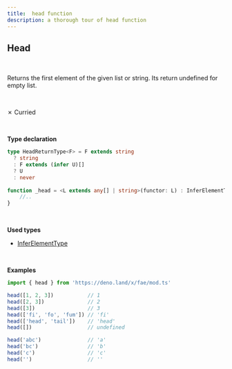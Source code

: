 ```yaml
---
title:  head function
description: a thorough tour of head function
---
```

## Head

<br>

Returns the first element of the given list or string. Its return undefined for empty list.

<br>

&cross; Curried

<br>

**Type declaration**

```typescript
type HeadReturnType<F> = F extends string
  ? string
  : F extends (infer U)[]
  ? U
  : never
  
function _head = <L extends any[] | string>(functor: L) : InferElementType<L> {
    //..
}
```
<br>

**Used types**
* [InferElementType](/types/InferElementType)

<br>

**Examples**

```typescript
import { head } from 'https://deno.land/x/fae/mod.ts'

head([1, 2, 3])           // 1
head([2, 3])              // 2
head([3])                 // 3
head(['fi', 'fo', 'fum']) // 'fi'
head(['head', 'tail'])    // 'head'
head([])                  // undefined

head('abc')               // 'a'
head('bc')                // 'b'
head('c')                 // 'c'
head('')                  // ''
```
